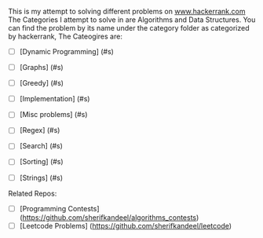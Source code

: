This is my attempt to solving different problems on www.hackerrank.com
<br/>
The Categories I attempt to solve in are Algorithms and Data Structures.
You can find the problem by its name under the category folder as categorized by hackerrank, The Cateogires are:
<br/>
- [ ] [Dynamic Programming] (#s)
- [ ] [Graphs] (#s)
- [ ] [Greedy] (#s)
- [ ] [Implementation] (#s)
- [ ] [Misc problems] (#s)
- [ ] [Regex] (#s)
- [ ] [Search] (#s)
- [ ] [Sorting] (#s)
- [ ] [Strings] (#s)




Related Repos:
- [ ] [Programming Contests] (https://github.com/sherifkandeel/algorithms_contests)
- [ ] [Leetcode Problems] (https://github.com/sherifkandeel/leetcode)
